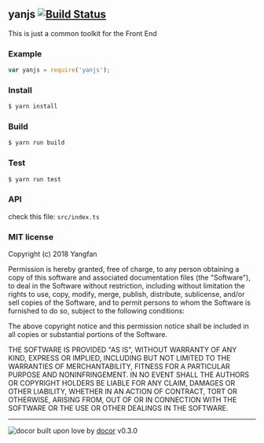 ## yanjs [![Build Status](https://travis-ci.org/Yangfan2016/yanjs.svg?branch=dev)](https://travis-ci.org/Yangfan2016/yanjs)

This is just a common toolkit for the Front End

### Example
```js
var yanjs = require('yanjs');
```
### Install

```bash
$ yarn install
```

### Build

```bash
$ yarn run build
```

### Test

```bash
$ yarn run test
```

### API
check this file: `src/index.ts`

### MIT license
Copyright (c) 2018 Yangfan

Permission is hereby granted, free of charge, to any person obtaining a copy
of this software and associated documentation files (the &quot;Software&quot;), to deal
in the Software without restriction, including without limitation the rights
to use, copy, modify, merge, publish, distribute, sublicense, and/or sell
copies of the Software, and to permit persons to whom the Software is
furnished to do so, subject to the following conditions:

The above copyright notice and this permission notice shall be included in
all copies or substantial portions of the Software.

THE SOFTWARE IS PROVIDED &quot;AS IS&quot;, WITHOUT WARRANTY OF ANY KIND, EXPRESS OR
IMPLIED, INCLUDING BUT NOT LIMITED TO THE WARRANTIES OF MERCHANTABILITY,
FITNESS FOR A PARTICULAR PURPOSE AND NONINFRINGEMENT. IN NO EVENT SHALL THE
AUTHORS OR COPYRIGHT HOLDERS BE LIABLE FOR ANY CLAIM, DAMAGES OR OTHER
LIABILITY, WHETHER IN AN ACTION OF CONTRACT, TORT OR OTHERWISE, ARISING FROM,
OUT OF OR IN CONNECTION WITH THE SOFTWARE OR THE USE OR OTHER DEALINGS IN
THE SOFTWARE.

---
![docor]()
built upon love by [docor](https://github.com/turingou/docor.git) v0.3.0
